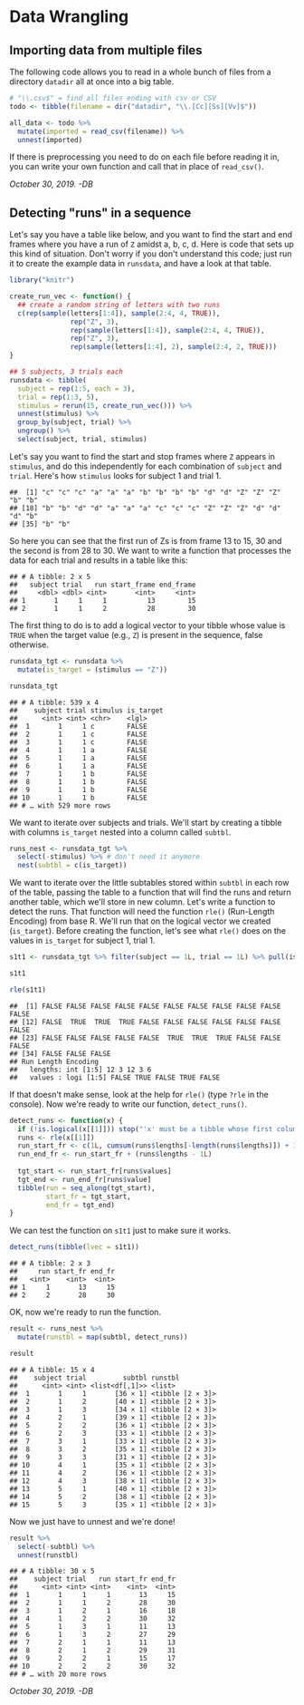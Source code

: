 
# Data Wrangling

## Importing data from multiple files

The following code allows you to read in a whole bunch of files from a directory `datadir` all at once into a big table.


```r
# "\\.csv$" = find all files ending with csv or CSV
todo <- tibble(filename = dir("datadir", "\\.[Cc][Ss][Vv]$"))

all_data <- todo %>%
  mutate(imported = read_csv(filename)) %>%
  unnest(imported)
```

If there is preprocessing you need to do on each file before reading it in, you can write your own function and call that in place of `read_csv()`.

*October 30, 2019. -DB*

## Detecting "runs" in a sequence

Let's say you have a table like below, and you want to find the start and end frames where you have a run of `Z` amidst a, b, c, d.  Here is code that sets up this kind of situation. Don't worry if you don't understand this code; just run it to create the example data in `runsdata`, and have a look at that table.


```r
library("knitr")

create_run_vec <- function() {
  ## create a random string of letters with two runs
  c(rep(sample(letters[1:4]), sample(2:4, 4, TRUE)),
               rep("Z", 3),
               rep(sample(letters[1:4]), sample(2:4, 4, TRUE)),
               rep("Z", 3),
               rep(sample(letters[1:4], 2), sample(2:4, 2, TRUE)))
}

## 5 subjects, 3 trials each
runsdata <- tibble(
  subject = rep(1:5, each = 3),
  trial = rep(1:3, 5),
  stimulus = rerun(15, create_run_vec())) %>%
  unnest(stimulus) %>%
  group_by(subject, trial) %>%
  ungroup() %>%
  select(subject, trial, stimulus)
```

Let's say you want to find the start and stop frames where `Z` appears in `stimulus`, and do this independently for each combination of `subject` and `trial`.  Here's how `stimulus` looks for subject 1 and trial 1.


```
##  [1] "c" "c" "c" "a" "a" "a" "b" "b" "b" "b" "d" "d" "Z" "Z" "Z" "b" "b"
## [18] "b" "b" "d" "d" "a" "a" "a" "c" "c" "c" "Z" "Z" "Z" "d" "d" "d" "b"
## [35] "b" "b"
```

So here you can see that the first run of Zs is from frame 13 to 15, 30 and the second is from 28 to 30. We want to write a function that processes the data for each trial and results in a table like this:


```
## # A tibble: 2 x 5
##   subject trial   run start_frame end_frame
##     <dbl> <dbl> <int>       <int>     <int>
## 1       1     1     1          13        15
## 2       1     1     2          28        30
```

The first thing to do is to add a logical vector to your tibble whose value is `TRUE` when the target value (e.g., `Z`) is present in the sequence, false otherwise.


```r
runsdata_tgt <- runsdata %>%
  mutate(is_target = (stimulus == "Z"))

runsdata_tgt
```

```
## # A tibble: 539 x 4
##    subject trial stimulus is_target
##      <int> <int> <chr>    <lgl>    
##  1       1     1 c        FALSE    
##  2       1     1 c        FALSE    
##  3       1     1 c        FALSE    
##  4       1     1 a        FALSE    
##  5       1     1 a        FALSE    
##  6       1     1 a        FALSE    
##  7       1     1 b        FALSE    
##  8       1     1 b        FALSE    
##  9       1     1 b        FALSE    
## 10       1     1 b        FALSE    
## # … with 529 more rows
```

We want to iterate over subjects and trials. We'll start by creating a tibble with columns `is_target` nested into a column called `subtbl`.


```r
runs_nest <- runsdata_tgt %>%
  select(-stimulus) %>% # don't need it anymore
  nest(subtbl = c(is_target))
```

We want to iterate over the little subtables stored within `subtbl` in each row of the table, passing the table to a function that will find the runs and return another table, which we'll store in new column. Let's write a function to detect the runs. That function will need the function `rle()` (Run-Length Encoding) from base R. We'll run that on the logical vector we created (`is_target`). Before creating the function, let's see what `rle()` does on the values in `is_target` for subject 1, trial 1.


```r
s1t1 <- runsdata_tgt %>% filter(subject == 1L, trial == 1L) %>% pull(is_target)

s1t1

rle(s1t1)
```

```
##  [1] FALSE FALSE FALSE FALSE FALSE FALSE FALSE FALSE FALSE FALSE FALSE
## [12] FALSE  TRUE  TRUE  TRUE FALSE FALSE FALSE FALSE FALSE FALSE FALSE
## [23] FALSE FALSE FALSE FALSE FALSE  TRUE  TRUE  TRUE FALSE FALSE FALSE
## [34] FALSE FALSE FALSE
## Run Length Encoding
##   lengths: int [1:5] 12 3 12 3 6
##   values : logi [1:5] FALSE TRUE FALSE TRUE FALSE
```

If that doesn't make sense, look at the help for `rle()` (type `?rle` in the console). Now we're ready to write our function, `detect_runs()`.


```r
detect_runs <- function(x) {  
  if (!is.logical(x[[1]])) stop("'x' must be a tibble whose first column is of type 'logical'")
  runs <- rle(x[[1]])
  run_start_fr <- c(1L, cumsum(runs$lengths[-length(runs$lengths)]) + 1L)
  run_end_fr <- run_start_fr + (runs$lengths - 1L)
  
  tgt_start <- run_start_fr[runs$values]
  tgt_end <- run_end_fr[runs$value]
  tibble(run = seq_along(tgt_start),
         start_fr = tgt_start,
         end_fr = tgt_end)
}
```

We can test the function on `s1t1` just to make sure it works.


```r
detect_runs(tibble(lvec = s1t1))
```

```
## # A tibble: 2 x 3
##     run start_fr end_fr
##   <int>    <int>  <int>
## 1     1       13     15
## 2     2       28     30
```

OK, now we're ready to run the function.


```r
result <- runs_nest %>%
  mutate(runstbl = map(subtbl, detect_runs))

result
```

```
## # A tibble: 15 x 4
##    subject trial         subtbl runstbl         
##      <int> <int> <list<df[,1]>> <list>          
##  1       1     1       [36 × 1] <tibble [2 × 3]>
##  2       1     2       [40 × 1] <tibble [2 × 3]>
##  3       1     3       [34 × 1] <tibble [2 × 3]>
##  4       2     1       [39 × 1] <tibble [2 × 3]>
##  5       2     2       [36 × 1] <tibble [2 × 3]>
##  6       2     3       [33 × 1] <tibble [2 × 3]>
##  7       3     1       [33 × 1] <tibble [2 × 3]>
##  8       3     2       [35 × 1] <tibble [2 × 3]>
##  9       3     3       [31 × 1] <tibble [2 × 3]>
## 10       4     1       [35 × 1] <tibble [2 × 3]>
## 11       4     2       [36 × 1] <tibble [2 × 3]>
## 12       4     3       [38 × 1] <tibble [2 × 3]>
## 13       5     1       [40 × 1] <tibble [2 × 3]>
## 14       5     2       [38 × 1] <tibble [2 × 3]>
## 15       5     3       [35 × 1] <tibble [2 × 3]>
```

Now we just have to unnest and we're done!


```r
result %>%
  select(-subtbl) %>%
  unnest(runstbl)
```

```
## # A tibble: 30 x 5
##    subject trial   run start_fr end_fr
##      <int> <int> <int>    <int>  <int>
##  1       1     1     1       13     15
##  2       1     1     2       28     30
##  3       1     2     1       16     18
##  4       1     2     2       30     32
##  5       1     3     1       11     13
##  6       1     3     2       27     29
##  7       2     1     1       11     13
##  8       2     1     2       29     31
##  9       2     2     1       15     17
## 10       2     2     2       30     32
## # … with 20 more rows
```

*October 30, 2019. -DB*
